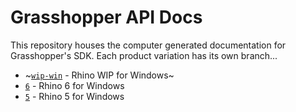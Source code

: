 # Grasshopper API Docs

This repository houses the computer generated documentation for Grasshopper's SDK. Each product variation has its own branch...

* ~[`wip-win`](../../tree/wip-win) - Rhino WIP for Windows~
* [`6`](../../tree/6) - Rhino 6 for Windows 
* [`5`](../../tree/5) - Rhino 5 for Windows
